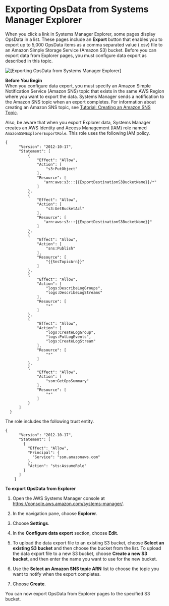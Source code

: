 # Exporting OpsData from Systems Manager Explorer<a name="Explorer-exporting-OpsData"></a>

When you click a link in Systems Manager Explorer, some pages display OpsData in a list\. These pages include an **Export** button that enables you to export up to 5,000 OpsData items as a comma separated value \(\.csv\) file to an Amazon Simple Storage Service \(Amazon S3\) bucket\. Before you can export data from Explorer pages, you must configure data export as described in this topic\.

![\[Exporting OpsData from Systems Manager Explorer\]](http://docs.aws.amazon.com/systems-manager/latest/userguide/images/explorer-data-export.png)

**Before You Begin**  
When you configure data export, you must specify an Amazon Simple Notification Service \(Amazon SNS\) topic that exists in the same AWS Region where you want to export the data\. Systems Manager sends a notification to the Amazon SNS topic when an export completes\. For information about creating an Amazon SNS topic, see [Tutorial: Creating an Amazon SNS Topic](https://docs.aws.amazon.com/sns/latest/dg/sns-tutorial-create-topic.html)\.

Also, be aware that when you export Explorer data, Systems Manager creates an AWS Identity and Access Management \(IAM\) role named `AmazonSSMExplorerExportRole`\. This role uses the following IAM policy\.

```
{
      "Version": "2012-10-17",
      "Statement": [
          {
              "Effect": "Allow",
              "Action": [
                  "s3:PutObject"
              ],
              "Resource": [
                 "arn:aws:s3:::{{ExportDestinationS3BucketName}}/*"
              ]
          },
          {
              "Effect": "Allow",
              "Action": [
                  "s3:GetBucketAcl"
              ],
              "Resource": [
                 "arn:aws:s3:::{{ExportDestinationS3BucketName}}"
              ]
          },
          {
              "Effect": "Allow",
              "Action": [
                  "sns:Publish"
              ],
              "Resource": [
                  "{{SnsTopicArn}}"
              ]
          },
          {
              "Effect": "Allow",
              "Action": [
                  "logs:DescribeLogGroups",
                  "logs:DescribeLogStreams"
              ],
              "Resource": [
                  "*"
              ]
          },
          {
              "Effect": "Allow",
              "Action": [
                  "logs:CreateLogGroup",
                  "logs:PutLogEvents",
                  "logs:CreateLogStream"
              ],
              "Resource": [
                  "*"
              ]
          },
          {
              "Effect": "Allow",
              "Action": [
                  "ssm:GetOpsSummary"
              ],
              "Resource": [
                  "*"
              ]
          }
      ]
  }
```

The role includes the following trust entity\.

```
{
      "Version": "2012-10-17",
      "Statement": [
        {
          "Effect": "Allow",
          "Principal": {
            "Service": "ssm.amazonaws.com"
          },
          "Action": "sts:AssumeRole"
        }
      ]
    }
```

**To export OpsData from Explorer**

1. Open the AWS Systems Manager console at [https://console\.aws\.amazon\.com/systems\-manager/](https://console.aws.amazon.com/systems-manager/)\.

1. In the navigation pane, choose **Explorer**\.

1. Choose **Settings**\.

1. In the **Configure data export** section, choose **Edit**\.

1. To upload the data export file to an existing S3 bucket, choose **Select an existing S3 bucket** and then choose the bucket from the list\. To upload the data export file to a new S3 bucket, choose **Create a new S3 bucket**, and then enter the name you want to use for the new bucket\.

1. Use the **Select an Amazon SNS topic ARN** list to choose the topic you want to notify when the export completes\.

1. Choose **Create**\.

You can now export OpsData from Explorer pages to the specified S3 bucket\.